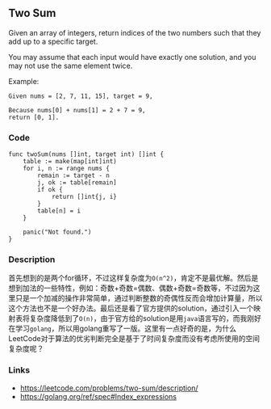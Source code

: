 ## Two Sum
Given an array of integers, return indices of the two numbers such that they add up to a specific target.

You may assume that each input would have exactly one solution, and you may not use the same element twice.

Example:
```
Given nums = [2, 7, 11, 15], target = 9,

Because nums[0] + nums[1] = 2 + 7 = 9,
return [0, 1].
```

### Code
```
func twoSum(nums []int, target int) []int {
	table := make(map[int]int)
	for i, n := range nums {
		remain := target - n
		j, ok := table[remain]
		if ok {
			return []int{j, i}
		}
		table[n] = i
	}

	panic("Not found.")
}
```

### Description
首先想到的是两个for循环，不过这样复杂度为`O(n^2)`，肯定不是最优解。然后是想到加法的一些特性，例如：奇数+奇数=偶数、偶数+奇数=奇数等，不过因为这里只是一个加减的操作非常简单，通过判断整数的奇偶性反而会增加计算量，所以这个方法也不是一个好办法。最后还是看了官方提供的solution，通过引入一个映射表将复杂度降低到了`O(n)`，由于官方给的solution是用`java`语言写的，而我刚好在学习`golang`，所以用golang重写了一版。这里有一点好奇的是，为什么LeetCode对于算法的优劣判断完全是基于了时间复杂度而没有考虑所使用的空间复杂度呢？

### Links
- https://leetcode.com/problems/two-sum/description/
- https://golang.org/ref/spec#Index_expressions